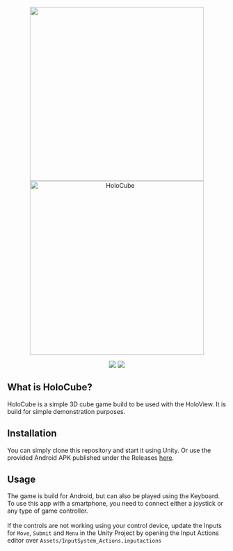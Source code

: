 <!-- @format -->
<p align="center">
    <img src="https://github.com/user-attachments/assets/a16920a6-b48e-49fc-b222-bdfa884a0696" width=400 /><br>
    <img src="https://github.com/user-attachments/assets/f70cb575-aef8-4256-8a35-341477ba35c9" width=400 alt="HoloCube"/>
</p>


<p align="center">
    <img src="https://img.shields.io/badge/-Unity_6.1-000000?style=for-the-badge&logo=Unity&logoColor=#FFFFFF">
    <img src="https://img.shields.io/badge/Status-Demo_Minigame-green?style=for-the-badge">
</p>

## What is HoloCube?

HoloCube is a simple 3D cube game build to be used with the HoloView. It is build for simple demonstration purposes.

## Installation

You can simply clone this repository and start it using Unity. Or use the provided Android APK published under the Releases [here](https://github.com/dermrvn-code/HoloCube/releases/tag/1.1).

## Usage
The game is build for Android, but can also be played using the Keyboard.<br>
To use this app with a smartphone, you need to connect either a joystick or any type of game controller. <br><br>
If the controls are not working using your control device, update the Inputs for `Move`, `Submit` and `Menu` in the Unity Project by opening the Input Actions editor over `Assets/InputSystem_Actions.inputactions`
